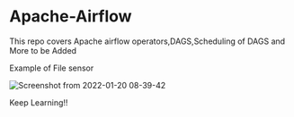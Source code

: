 #
# Apache-Airflow

 This repo covers Apache airflow operators,DAGS,Scheduling of DAGS and More to be Added

Example of File sensor


![Screenshot from 2022-01-20 08-39-42](https://user-images.githubusercontent.com/55980747/150280613-8482245c-db6e-4681-98af-e522c77dad21.png)

Keep Learning!!
